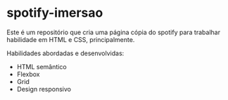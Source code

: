 # spotify-imersao

Este é um repositório que cria uma página cópia do spotify para trabalhar habilidade em HTML e CSS, principalmente.

Habilidades abordadas e desenvolvidas:
- HTML semântico
- Flexbox
- Grid
- Design responsivo


